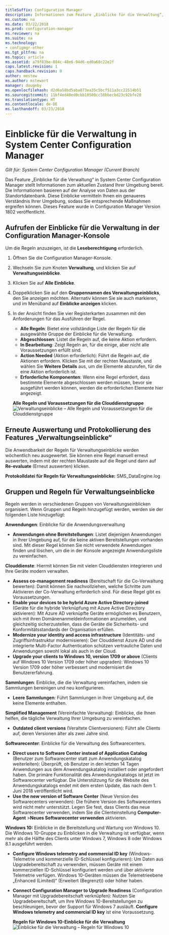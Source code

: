 ```yaml
---
titleSuffix: Configuration Manager
description: Informationen zum Feature „Einblicke für die Verwaltung“, das in der Configuration Manager-Konsole verfügbar ist
ms.custom: na
ms.date: 03/22/2018
ms.prod: configuration-manager
ms.reviewer: na
ms.suite: na
ms.technology:
- configmgr-other
ms.tgt_pltfrm: na
ms.topic: article
ms.assetid: a79f83be-884c-48e6-94d6-ed0a68c22e2f
caps.latest.revision: 1
caps.handback.revision: 0
author: mestew
ms.author: mstewart
manager: dougeby
ms.openlocfilehash: d2d6a58bd5aba873ea35c5bcf511a3cc22514b51
ms.sourcegitcommit: 11bf4ed40ed0cbb10500cc58bbecbd23c92bfe20
ms.translationtype: HT
ms.contentlocale: de-DE
ms.lasthandoff: 03/23/2018
---
```

# <a name="management-insights-in-system-center-configuration-manager"></a>Einblicke für die Verwaltung in System Center Configuration Manager

*Gilt für: System Center Configuration Manager (Current Branch)*

Das Feature „Einblicke für die Verwaltung“ in System Center Configuration Manager stellt Informationen zum aktuellen Zustand Ihrer Umgebung bereit. Die Informationen basieren auf der Analyse von Daten aus der Standortdatenbank. Diese Einblicke vermitteln Ihnen ein genaueres Verständnis Ihrer Umgebung, sodass Sie entsprechende Maßnahmen ergreifen können. Dieses Feature wurde in Configuration Manager Version 1802 veröffentlicht. <!--1353967-->

## <a name="review-management-insights-in-the-configuration-manager-console"></a>Aufrufen der Einblicke für die Verwaltung in der Configuration Manager-Konsole 
Um die Regeln anzuzeigen, ist die **Leseberechtigung** erforderlich.

1. Öffnen Sie die Configuration Manager-Konsole. 
2. Wechseln Sie zum Knoten **Verwaltung**, und klicken Sie auf **Verwaltungseinblicke**.
3. Klicken Sie auf **Alle Einblicke**.
4. Doppelklicken Sie auf den **Gruppennamen des Verwaltungseinblicks**, den Sie anzeigen möchten. Alternativ können Sie sie auch markieren, und im Menüband auf **Einblicke anzeigen** klicken. 
5. In der Ansicht finden Sie vier Registerkarten zusammen mit den Anforderungen für das Ausführen der Regel. 
    - **Alle Regeln**: Bietet eine vollständige Liste der Regeln für die ausgewählte Gruppe der Einblicke für die Verwaltung.
    - **Abgeschlossen**: Listet die Regeln auf, die keine Aktion erfordern. 
    - **In Bearbeitung**: Zeigt Regeln an, für die einige, aber nicht alle Voraussetzungen erfüllt sind.
    - **Action Needed** (Aktion erforderlich): Führt die Regeln auf, die Aktionen erfordern. Klicken Sie mit der rechten Maustaste, und wählen Sie **Weitere Details** aus, um die Elemente abzurufen, für die eine Aktion erforderlich ist. 
    - **Erforderliche Komponenten**: Wenn eine Regel erfordert, dass bestimmte Elemente abgeschlossen werden müssen, bevor sie ausgeführt werden können, werden die erforderlichen Elemente hier angezeigt.   
    
    **Alle Regeln und Voraussetzungen für die Clouddienstgruppe** ![Verwaltungseinblicke – Alle Regeln und Voraussetzungen für die Clouddienstgruppe](./media/Management-insights-all-cloud-rules.png)

## <a name="management-insights-reevaluation-and-logging"></a>Erneute Auswertung und Protokollierung des Features „Verwaltungseinblicke“
Die Anwendbarkeit der Regeln für Verwaltungseinblicke werden wöchentlich neu ausgewertet. Sie können eine Regel manuell erneut auswerten, indem mit der rechten Maustaste auf die Regel und dann auf **Re-evaluate** (Erneut auswerten) klicken.

**Protokolldatei für Regeln für Verwaltungseinblicke:** SMS_DataEngine.log
## <a name="management-insights-groups-and-rules"></a>Gruppen und Regeln für Verwaltungseinblicke
Regeln werden in verschiedenen Gruppen von Verwaltungseinblicken organisiert. Wenn Gruppen und Regeln hinzugefügt werden, werden sie der folgenden Liste hinzugefügt:

**Anwendungen**: Einblicke für die Anwendungsverwaltung

- **Anwendungen ohne Bereitstellungen**: Listet diejenigen Anwendungen in Ihrer Umgebung auf, für die keine aktiven Bereitstellungen vorhanden sind. Mit dieser Regel können Sie nicht verwendete Anwendungen finden und löschen, um die in der Konsole angezeigte Anwendungsliste zu vereinfachen. 

**Clouddienste**: Hiermit können Sie mit vielen Clouddiensten integrieren und Ihre Geräte modern verwalten. 
 - **Assess co-management readiness** (Bereitschaft für die Co-Verwaltung bewerten): Damit können Sie nachvollziehen, welche Schritte zum Aktivieren der Co-Verwaltung erforderlich sind. Für diese Regel gibt es Voraussetzungen. 
 - **Enable your devices to be hybrid Azure Active Directory-joined** (Geräte für die hybride Verknüpfung mit Azure Active Directory aktivieren): Mit Azure AD verknüpfte Geräte ermöglichen es Benutzern, sich mit ihren Domänenanmeldeinformationen anzumelden, und gleichzeitig sicherzustellen, dass die Geräte die Sicherheits- und Konformitätsstandards der Organisation erfüllen. 
 - **Modernize your identity and access infrastructure** (Identitäts- und Zugriffsinfrastruktur modernisieren): Der Clouddienst Azure AD und die integrierte Multi-Factor Authentication schützen vertrauliche Daten und Anwendungen sowohl lokal als auch in der Cloud. 
 - **Upgrade your clients to Windows 10, version 1709 or above** (Clients auf Windows 10 Version 1709 oder höher upgraden): Windows 10 Version 1709 oder höher verbessert und modernisiert die Benutzererfahrung. 


**Sammlungen**: Einblicke, die die Verwaltung vereinfachen, indem sie Sammlungen bereinigen und neu konfigurieren.
   - **Leere Sammlungen**: Führt Sammlungen in Ihrer Umgebung auf, die keine Elemente enthalten. 

**Simplified Management** (Vereinfachte Verwaltung): Einblicke, die Ihnen helfen, die tägliche Verwaltung Ihrer Umgebung zu vereinfachen. 
   - **Outdated client versions** (Veraltete Clientversionen): Führt alle Clients auf, deren Versionen älter als zwei Jahre sind. 

**Softwarecenter**: Einblicke für die Verwaltung des Softwarecenters. 
   - **Direct users to Software Center instead of Application Catalog** (Benutzer zum Softwarecenter statt zum Anwendungskatalog weiterleiten): Überprüft, ob Benutzer in den letzten 14 Tagen Anwendungen aus dem Anwendungskatalog installiert oder angefordert haben. Die primäre Funktionalität des Anwendungskatalogs ist jetzt im Softwarecenter verfügbar. Die Unterstützung für die Website des Anwendungskatalogs endet mit dem ersten Update, das nach dem 1. Juni 2018 veröffentlicht wird.
   - **Use the new version of Software Center** (Neue Version des Softwarecenters verwenden): Die frühere Version des Softwarecenters wird nicht mehr unterstützt. Legen Sie fest, dass Clients das neue Softwarecenter verwenden, indem Sie die Clienteinstellung **Computer-Agent** >**Neues Softwarecenter verwenden** aktivieren.

**Windows 10:** Einblicke in die Bereitstellung und Wartung von Windows 10. Die Windows 10-Gruppe zu Einblicken in die Verwaltung ist verfügbar, wenn mehr als die Hälfte des Clients unter Windows 7, Windows 8 oder Windows 8.1 ausgeführt werden.
   - **Configure Windows telemetry and commercial ID key** (Windows-Telemetrie und kommerzielle ID-Schlüssel konfigurieren): Um Daten aus Upgradebereitschaft zu verwenden, müssen Geräte mit einem kommerziellen ID-Schlüssel konfiguriert werden und über aktivierte Telemetrie verfügen. Windows 10-Geräten müssen die Telemetrieebene „Enhanced (Limited)“ (Erweitert (Begrenzt)) oder höher haben.
   - **Connect Configuration Manager to Upgrade Readiness** (Configuration Manager mit Upgradebereitschaft verknüpfen): Nutzen Sie Upgradebereitschaft, um Ihre Windows 10-Bereitstellungen zu beschleunigen, bevor der Support für Windows 7 ausläuft. **Configure Windows telemetry and commercial ID key** ist eine Voraussetzung.

     **Regeln für Windows 10-Einblicke für die Verwaltung**
    ![Einblicke für die Verwaltung – Regeln für Windows 10](./media/Windows-10-insights-group.png)
    